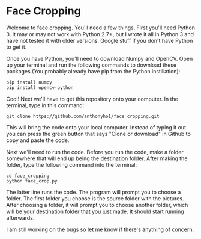 # Face Cropping

Welcome to face cropping. You'll need a few things. First you'll need Python 3. It may or may not work with Python 2.7+, but I wrote it all in Python 3 and have not tested it with older versions. Google stuff if you don't have Python to get it. 

Once you have Python, you'll need to download Numpy and OpenCV. Open up your terminal and run the following commands to download these packages (You probably already have pip from the Python instillation):
~~~
pip install numpy
pip install opencv-python
~~~

Cool! Next we'll have to get this repository onto your computer. In the terminal, type in this command:
~~~
git clone https://github.com/anthonyho1/face_cropping.git
~~~
This will bring the code onto your local computer. Instead of typing it out you can press the green button that says "Clone or download" in Github to copy and paste the code. 

Next we'll need to run the code. Before you run the code, make a folder somewhere that will end up being the destination folder. After making the folder, type the following command into the terminal:
~~~
cd face_cropping
python face_crop.py
~~~
The latter line runs the code. The program will prompt you to choose a folder. The first folder you choose is the source folder with the pictures. After choosing a folder, it will prompt you to choose another folder, which will be your destination folder that you just made. It should start running afterwards.

I am still working on the bugs so let me know if there's anything of concern.
